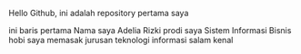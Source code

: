 Hello Github, ini adalah repository pertama saya

ini baris pertama
Nama saya Adelia Rizki 
prodi saya Sistem Informasi Bisnis
hobi saya memasak
jurusan teknologi informasi
salam kenal